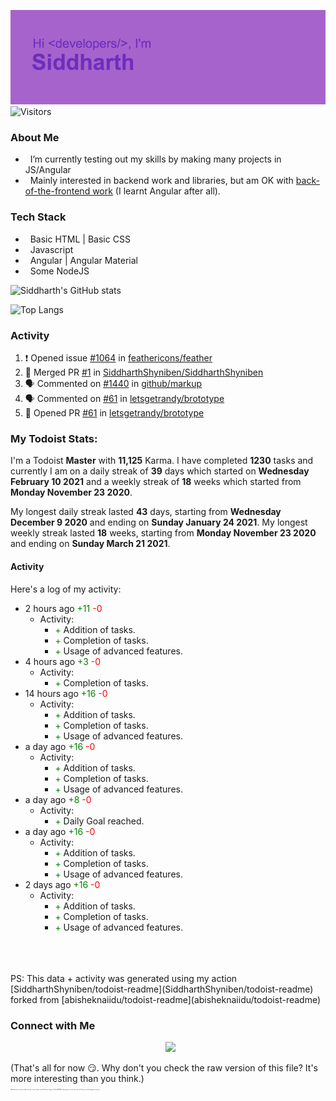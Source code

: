 ![Hey there <developers>! I'm Siddharth.](./header.png)
![Visitors](https://visitor-badge.glitch.me/badge?page_id=SiddharhthShyniben.SiddharthShyniben)

###  About Me 

- &nbsp; I’m currently testing out my skills by making many projects in JS/Angular
- &nbsp; Mainly interested in backend work and libraries, but am OK with [back-of-the-frontend work](https://css-tricks.com/the-great-divide/) (I learnt Angular after all).

### Tech Stack

- &nbsp; Basic HTML | Basic CSS
- &nbsp; Javascript
- &nbsp; Angular | Angular Material
- &nbsp; Some NodeJS

![Siddharth's GitHub stats](https://github-readme-stats.vercel.app/api?username=SiddharthShyniben&amp;count_private=true&amp;show_icons=true&amp;theme=dark)

![Top Langs](https://github-readme-stats.vercel.app/api/top-langs/?username=SiddharthSHyniben&amp;theme=dark)

### Activity

<!--START_SECTION:activity-->
1. ❗️ Opened issue [#1064](https://github.com/feathericons/feather/issues/1064) in [feathericons/feather](https://github.com/feathericons/feather)
2. 🎉 Merged PR [#1](https://github.com/SiddharthShyniben/SiddharthShyniben/pull/1) in [SiddharthShyniben/SiddharthShyniben](https://github.com/SiddharthShyniben/SiddharthShyniben)
3. 🗣 Commented on [#1440](https://github.com/github/markup/issues/1440) in [github/markup](https://github.com/github/markup)
4. 🗣 Commented on [#61](https://github.com/letsgetrandy/brototype/issues/61) in [letsgetrandy/brototype](https://github.com/letsgetrandy/brototype)
5. 💪 Opened PR [#61](https://github.com/letsgetrandy/brototype/pull/61) in [letsgetrandy/brototype](https://github.com/letsgetrandy/brototype)
<!--END_SECTION:activity-->

### My Todoist Stats:

I'm a Todoist **<td-kl>Master</td-kl>** with **<td-k>11,125</td-k>** Karma. I have completed **<td-ttc>1230</td-ttc>** tasks and currently I am on a daily streak of **<td-cdsc>39</td-cdsc>** days which started on **<td-cdsf>Wednesday February 10 2021</td-cdsf>** and a weekly streak of **<td-cwsc>18</td-cwsc>** weeks which started from **<td-cwsf>Monday November 23 2020</td-cwsf>**.

My longest daily streak lasted **<td-mdsc>43</td-mdsc>** days, starting from **<td-mdsf>Wednesday December 9 2020</td-mdsf>** and ending on **<td-mdst>Sunday January 24 2021</td-mdst>**.
My longest weekly streak lasted **<td-mwsc>18</td-mwsc>** weeks, starting from **<td-mwsf>Monday November 23 2020</td-mwsf>** and ending on **<td-mwst>Sunday March 21 2021</td-mwst>**.

#### Activity

Here's a log of my activity:
<td-ka>
* 2 hours ago <span style="color:green">+11</span> <span style="color:red">-0</span>
  * Activity:
    * <span style="color:green">+</span> Addition of tasks.
    * <span style="color:green">+</span> Completion of tasks.
    * <span style="color:green">+</span> Usage of advanced features.
* 4 hours ago <span style="color:green">+3</span> <span style="color:red">-0</span>
  * Activity:
    * <span style="color:green">+</span> Completion of tasks.
* 14 hours ago <span style="color:green">+16</span> <span style="color:red">-0</span>
  * Activity:
    * <span style="color:green">+</span> Addition of tasks.
    * <span style="color:green">+</span> Completion of tasks.
    * <span style="color:green">+</span> Usage of advanced features.
* a day ago <span style="color:green">+16</span> <span style="color:red">-0</span>
  * Activity:
    * <span style="color:green">+</span> Addition of tasks.
    * <span style="color:green">+</span> Completion of tasks.
    * <span style="color:green">+</span> Usage of advanced features.
* a day ago <span style="color:green">+8</span> <span style="color:red">-0</span>
  * Activity:
    * <span style="color:green">+</span> Daily Goal reached.
* a day ago <span style="color:green">+16</span> <span style="color:red">-0</span>
  * Activity:
    * <span style="color:green">+</span> Addition of tasks.
    * <span style="color:green">+</span> Completion of tasks.
    * <span style="color:green">+</span> Usage of advanced features.
* 2 days ago <span style="color:green">+16</span> <span style="color:red">-0</span>
  * Activity:
    * <span style="color:green">+</span> Addition of tasks.
    * <span style="color:green">+</span> Completion of tasks.
    * <span style="color:green">+</span> Usage of advanced features.
</td-ka>
<br>
<br>
<br>
PS: This data + activity was generated using my action [SiddharthShyniben/todoist-readme](SiddharthShyniben/todoist-readme) forked from [abisheknaiidu/todoist-readme](abisheknaiidu/todoist-readme)

### Connect with Me

<p align="center">
&nbsp; <a href="mailto:siddharth.muscat@gmail.com" target="_blank" rel="noopener noreferrer"><img src="https://logodownload.org/wp-content/uploads/2018/03/gmail-logo-16.png" width="50px"></a>
</p>

(That's all for now :smirk:. Why don't you check the raw version of this file? It's more interesting than you think.)
<br>
<sub>
   <sup>
     <sub>
       <sup>
         <sub>
           <sup>
             <sub>
               <sup>
                 <sub>
                   <sup>
                     <sub>
                       <sup>
                         ~Mutual funds are subject to~ Why do I have a 1 month update schedule? Because the grass (Profile README) is always greener on the other web-side. How are you still reading this by the way?
                       </sup>
                     </sub>
                   </sup>
                 </sub>
               </sup>
             </sub>
           </sup>
         </sub>
       </sup>
     </sub>
  </sup>
</sub>
</developers>
